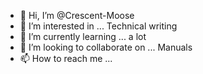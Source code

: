 - 👋 Hi, I’m @Crescent-Moose
- 👀 I’m interested in ... Technical writing 
- 🌱 I’m currently learning ... a lot
- 💞️ I’m looking to collaborate on ... Manuals
- 📫 How to reach me ...

<!---
Crescent-Moose/Crescent-Moose is a ✨ special ✨ repository because its `README.md` (this file) appears on your GitHub profile.
You can click the Preview link to take a look at your changes.
--->
